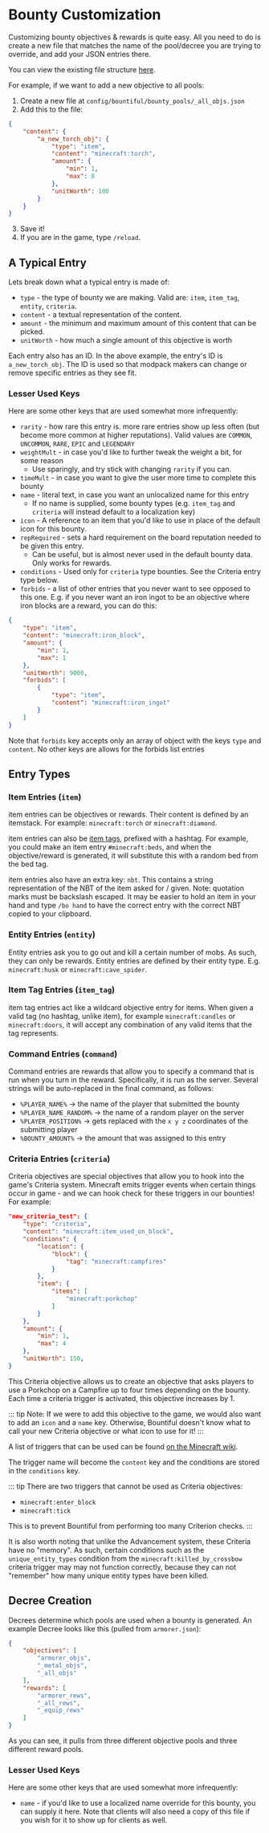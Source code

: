 
# Bounty Customization

Customizing bounty objectives & rewards is quite easy. All you need to do is create
a new file that matches the name of the pool/decree you are trying to override,
and add your JSON entries there.

You can view the existing file structure [here](https://github.com/ejektaflex/Bountiful/tree/6.0.3-1.20.1/datagen/data/content/common/bountiful).

For example, if we want to add a new objective to all pools:

1) Create a new file at `config/bountiful/bounty_pools/_all_objs.json`
2) Add this to the file:
```json
{
    "content": {
        "a_new_torch_obj": {
            "type": "item",
            "content": "minecraft:torch",
            "amount": {
                "min": 1,
                "max": 8
            },
            "unitWorth": 100
        }
    }
}
```
3) Save it!
4) If you are in the game, type `/reload`.

## A Typical Entry

Lets break down what a typical entry is made of:
* `type` - the type of bounty we are making. Valid are: `item`, `item_tag`, `entity`, `criteria`.
* `content` - a textual representation of the content.
* `amount` - the minimum and maximum amount of this content that can be picked.
* `unitWorth` - how much a single amount of this objective is worth

Each entry also has an ID. In the above example, the entry's ID is `a_new_torch_obj`.
The ID is used so that modpack makers can change or remove specific entries as they
see fit.

### Lesser Used Keys

Here are some other keys that are used somewhat more infrequently:
* `rarity` - how rare this entry is. more rare entries show up less often (but become
    more common at higher reputations). Valid values are `COMMON`, `UNCOMMON`, `RARE`, `EPIC` and `LEGENDARY`
* `weightMult` - in case you'd like to further tweak the weight a bit, for some reason
    * Use sparingly, and try stick with changing `rarity` if you can.
* `timeMult` - in case you want to give the user more time to complete this bounty
* `name` - literal text, in case you want an unlocalized name for this entry
    * If no name is supplied, some bounty types (e.g. `item_tag` and `criteria` will instead default to a localization key)
* `icon` - A reference to an item that you'd like to use in place of the default icon for this bounty.
* `repRequired` - sets a hard requirement on the board reputation needed to be given this entry.
    * Can be useful, but is almost never used in the default bounty data. Only works for rewards.
* `conditions` - Used only for `criteria` type bounties. See the Criteria entry type below.
* `forbids` - a list of other entries that you never want to see opposed to this one. E.g. if
    you never want an iron ingot to be an objective where iron blocks are a reward, you can do this:
```json
{
    "type": "item",
    "content": "minecraft:iron_block",
    "amount": {
        "min": 1,
        "max": 1
    },
    "unitWorth": 9000,
    "forbids": [
        {
            "type": "item",
            "content": "minecraft:iron_ingot"
        }
    ]
}
```
Note that `forbids` key accepts only an array of object with the keys `type` and `content`. No other keys
are allows for the forbids list entries


## Entry Types

### Item Entries (`item`)

item entries can be objectives or rewards. Their content is defined by an itemstack.
For example: `minecraft:torch` or `minecraft:diamond`.

item entries can also be [item tags](https://minecraft.fandom.com/wiki/Tag), prefixed with a hashtag. 
For example, you could make an item entry `#minecraft:beds`, and when the objective/reward is generated,
it will substitute this with a random bed from the bed tag. 

item entries also have an extra key: `nbt`. This contains a string representation of the NBT of the item 
asked for / given. Note: quotation marks must be backslash escaped. It may be easier to hold an item in
your hand and type `/bo hand` to have the correct entry with the correct NBT copied to your clipboard.

### Entity Entries (`entity`)

Entity entries ask you to go out and kill a certain number of mobs. As such, they can only be rewards.
Entity entries are defined by their entity type. E.g. `minecraft:husk` or `minecraft:cave_spider`.

### Item Tag Entries (`item_tag`)

item tag entries act like a wildcard objective entry for items. When given a valid tag (no hashtag, unlike item), 
for example `minecraft:candles` or `minecraft:doors`, it will accept any combination of any valid items that the 
tag represents.

### Command Entries (`command`)

Command entries are rewards that allow you to specify a command that is run when you turn in the reward. 
Specifically, it is run as the server. Several strings will be auto-replaced in the final command, as
follows:
* `%PLAYER_NAME%` -> the name of the player that submitted the bounty
* `%PLAYER_NAME_RANDOM%` -> the name of a random player on the server
* `%PLAYER_POSITION%` -> gets replaced with the `x y z` coordinates of the submitting player
* `%BOUNTY_AMOUNT%` -> the amount that was assigned to this entry

### Criteria Entries (`criteria`)

Criteria objectives are special objectives that allow you to hook into the game's Criteria system. Minecraft
emits trigger events when certain things occur in game - and we can hook check for these triggers in
our bounties! For example:

```json
"new_criteria_test": {
    "type": "criteria",
    "content": "minecraft:item_used_on_block",
    "conditions": {
        "location": {
            "block": {
                "tag": "minecraft:campfires"
            }
        },
        "item": {
            "items": [
                "minecraft:porkchop"
            ]
        }
    },
    "amount": {
        "min": 1,
        "max": 4
    },
    "unitWorth": 150,
}
```

This Criteria objective allows us to create an objective that asks players to use a Porkchop on a Campfire up to four times
depending on the bounty. Each time a criteria trigger is activated, this objective increases by 1.

::: tip
Note: If we were to add this objective to the game, we would also want to add an `icon` and a `name` key. Otherwise, Bountiful
doesn't know what to call your new Criteria objective or what icon to use for it!
:::


A list of triggers that can be used can be found [on the Minecraft wiki](https://minecraft.fandom.com/wiki/Advancement/JSON_format#List_of_triggers).

The trigger name will become the `content` key and the conditions are stored in the `conditions` key.

::: tip
There are two triggers that cannot be used as Criteria objectives:
* `minecraft:enter_block`
* `minecraft:tick`

This is to prevent Bountiful from performing too many Criterion checks.
:::

It is also worth noting that unlike the Advancement system, these Criteria have no "memory". As such, 
certain conditions such as the `unique_entity_types` condition from the `minecraft:killed_by_crossbow` criteria trigger
may may not function correctly, because they can not "remember" how many unique entity types have been killed.


## Decree Creation

Decrees determine which pools are used when a bounty is generated. An example Decree looks like this (pulled from `armorer.json`):
```json
{
	"objectives": [
		"armorer_objs",
		"_metal_objs",
		"_all_objs"
	],
	"rewards": [
		"armorer_rews",
		"_all_rews",
		"_equip_rews"
	]
}
```
As you can see, it pulls from three different objective pools and three different reward pools.

### Lesser Used Keys

Here are some other keys that are used somewhat more infrequently:
* `name` - if you'd like to use a localized name override for this bounty, you can supply it here. Note that clients will also need a copy of this file if you wish for it to show up for clients as well.
